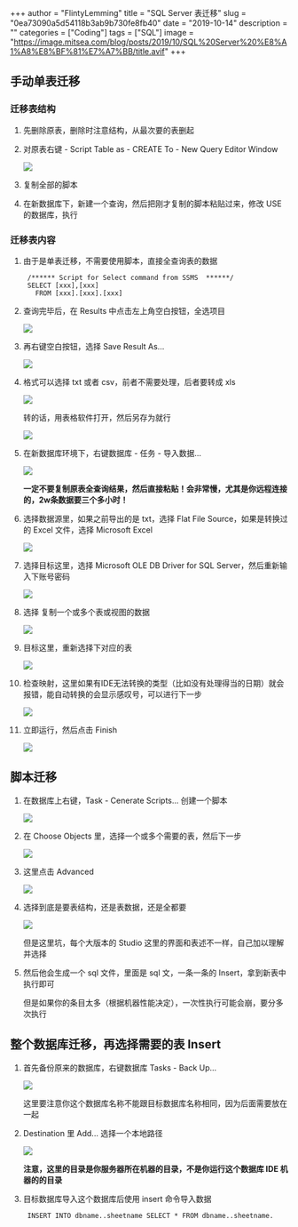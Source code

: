 +++
author = "FlintyLemming"
title = "SQL Server 表迁移"
slug = "0ea73090a5d54118b3ab9b730fe8fb40"
date = "2019-10-14"
description = ""
categories = ["Coding"]
tags = ["SQL"]
image = "https://image.mitsea.com/blog/posts/2019/10/SQL%20Server%20%E8%A1%A8%E8%BF%81%E7%A7%BB/title.avif"
+++

## 手动单表迁移

### 迁移表结构

1. 先删除原表，删除时注意结构，从最次要的表删起
2. 对原表右键 - Script Table as - CREATE To - New Query Editor Window

    ![](https://image.mitsea.com/blog/posts/2019/10/SQL%20Server%20%E8%A1%A8%E8%BF%81%E7%A7%BB/1.avif)

3. 复制全部的脚本
4. 在新数据库下，新建一个查询，然后把刚才复制的脚本粘贴过来，修改 USE 的数据库，执行

### 迁移表内容

1. 由于是单表迁移，不需要使用脚本，直接全查询表的数据

        /****** Script for Select command from SSMS  ******/
        SELECT [xxx],[xxx]
          FROM [xxx].[xxx].[xxx]

2. 查询完毕后，在 Results 中点击左上角空白按钮，全选项目

    ![](https://image.mitsea.com/blog/posts/2019/10/SQL%20Server%20%E8%A1%A8%E8%BF%81%E7%A7%BB/2.avif)

3. 再右键空白按钮，选择 Save Result As...

    ![](https://image.mitsea.com/blog/posts/2019/10/SQL%20Server%20%E8%A1%A8%E8%BF%81%E7%A7%BB/3.avif)

4. 格式可以选择 txt 或者 csv，前者不需要处理，后者要转成 xls

    ![](https://image.mitsea.com/blog/posts/2019/10/SQL%20Server%20%E8%A1%A8%E8%BF%81%E7%A7%BB/4.avif)

    转的话，用表格软件打开，然后另存为就行

    ![](https://image.mitsea.com/blog/posts/2019/10/SQL%20Server%20%E8%A1%A8%E8%BF%81%E7%A7%BB/5.avif)

5. 在新数据库环境下，右键数据库 - 任务 - 导入数据…

    ![](https://image.mitsea.com/blog/posts/2019/10/SQL%20Server%20%E8%A1%A8%E8%BF%81%E7%A7%BB/6.avif)

    **一定不要复制原表全查询结果，然后直接粘贴！会非常慢，尤其是你远程连接的，2w条数据要三个多小时！**

6. 选择数据源里，如果之前导出的是 txt，选择 Flat File Source，如果是转换过的 Excel 文件，选择 Microsoft Excel

    ![](https://image.mitsea.com/blog/posts/2019/10/SQL%20Server%20%E8%A1%A8%E8%BF%81%E7%A7%BB/7.avif)

7. 选择目标这里，选择 Microsoft OLE DB Driver for SQL Server，然后重新输入下账号密码

    ![](https://image.mitsea.com/blog/posts/2019/10/SQL%20Server%20%E8%A1%A8%E8%BF%81%E7%A7%BB/8.avif)

8. 选择 复制一个或多个表或视图的数据

    ![](https://image.mitsea.com/blog/posts/2019/10/SQL%20Server%20%E8%A1%A8%E8%BF%81%E7%A7%BB/9.avif)

9. 目标这里，重新选择下对应的表

    ![](https://image.mitsea.com/blog/posts/2019/10/SQL%20Server%20%E8%A1%A8%E8%BF%81%E7%A7%BB/10.avif)

10. 检查映射，这里如果有IDE无法转换的类型（比如没有处理得当的日期）就会报错，能自动转换的会显示感叹号，可以进行下一步

    ![](https://image.mitsea.com/blog/posts/2019/10/SQL%20Server%20%E8%A1%A8%E8%BF%81%E7%A7%BB/11.avif)

11. 立即运行，然后点击 Finish

    ![](https://image.mitsea.com/blog/posts/2019/10/SQL%20Server%20%E8%A1%A8%E8%BF%81%E7%A7%BB/12.avif)

## 脚本迁移

1. 在数据库上右键，Task - Cenerate Scripts... 创建一个脚本

    ![](https://image.mitsea.com/blog/posts/2019/10/SQL%20Server%20%E8%A1%A8%E8%BF%81%E7%A7%BB/13.avif)

2. 在 Choose Objects 里，选择一个或多个需要的表，然后下一步

    ![](https://image.mitsea.com/blog/posts/2019/10/SQL%20Server%20%E8%A1%A8%E8%BF%81%E7%A7%BB/14.avif)

3. 这里点击 Advanced

    ![](https://image.mitsea.com/blog/posts/2019/10/SQL%20Server%20%E8%A1%A8%E8%BF%81%E7%A7%BB/15.avif)

4. 选择到底是要表结构，还是表数据，还是全都要

    ![](https://image.mitsea.com/blog/posts/2019/10/SQL%20Server%20%E8%A1%A8%E8%BF%81%E7%A7%BB/16.avif)

    但是这里坑，每个大版本的 Studio 这里的界面和表述不一样，自己加以理解并选择

5. 然后他会生成一个 sql 文件，里面是 sql 文，一条一条的 Insert，拿到新表中执行即可

    但是如果你的条目太多（根据机器性能决定），一次性执行可能会崩，要分多次执行

## 整个数据库迁移，再选择需要的表 Insert

1. 首先备份原来的数据库，右键数据库 Tasks - Back Up...

    ![](https://image.mitsea.com/blog/posts/2019/10/SQL%20Server%20%E8%A1%A8%E8%BF%81%E7%A7%BB/17.avif)

    这里要注意你这个数据库名称不能跟目标数据库名称相同，因为后面需要放在一起

2. Destination 里 Add... 选择一个本地路径

    ![](https://image.mitsea.com/blog/posts/2019/10/SQL%20Server%20%E8%A1%A8%E8%BF%81%E7%A7%BB/18.avif)

    **注意，这里的目录是你服务器所在机器的目录，不是你运行这个数据库 IDE 机器的的目录**

3. 目标数据库导入这个数据库后使用 insert 命令导入数据

        INSERT INTO dbname..sheetname SELECT * FROM dbname..sheetname.
